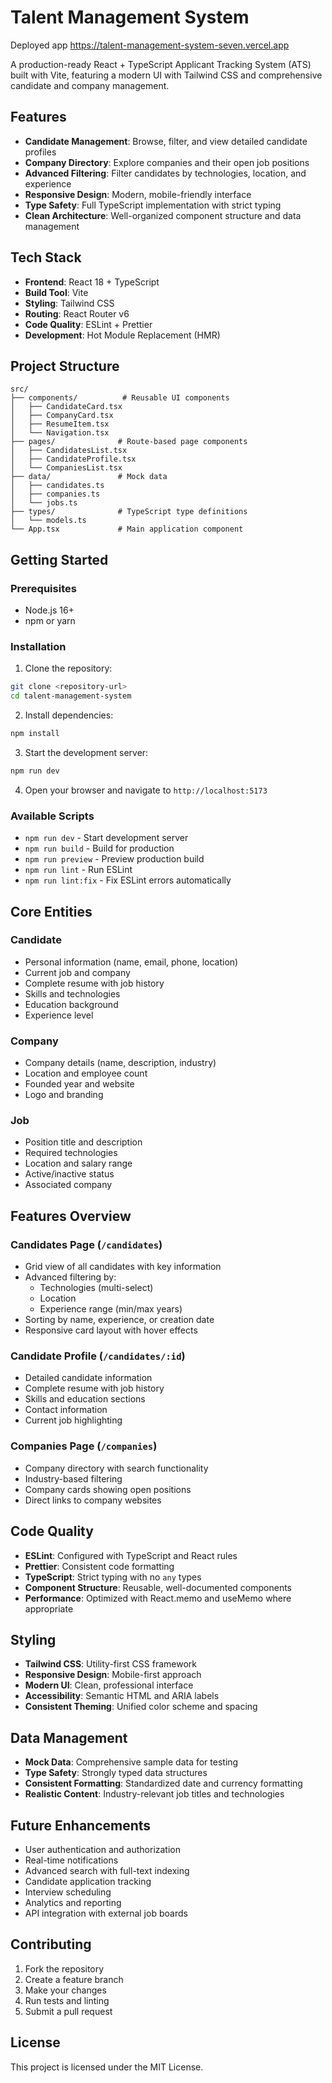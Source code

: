 # Talent Management System

Deployed app https://talent-management-system-seven.vercel.app

A production-ready React + TypeScript Applicant Tracking System (ATS) built with Vite, featuring a modern UI with Tailwind CSS and comprehensive candidate and company management.

## Features

- **Candidate Management**: Browse, filter, and view detailed candidate profiles
- **Company Directory**: Explore companies and their open job positions
- **Advanced Filtering**: Filter candidates by technologies, location, and experience
- **Responsive Design**: Modern, mobile-friendly interface
- **Type Safety**: Full TypeScript implementation with strict typing
- **Clean Architecture**: Well-organized component structure and data management

## Tech Stack

- **Frontend**: React 18 + TypeScript
- **Build Tool**: Vite
- **Styling**: Tailwind CSS
- **Routing**: React Router v6
- **Code Quality**: ESLint + Prettier
- **Development**: Hot Module Replacement (HMR)

## Project Structure

```
src/
├── components/          # Reusable UI components
│   ├── CandidateCard.tsx
│   ├── CompanyCard.tsx
│   ├── ResumeItem.tsx
│   └── Navigation.tsx
├── pages/              # Route-based page components
│   ├── CandidatesList.tsx
│   ├── CandidateProfile.tsx
│   └── CompaniesList.tsx
├── data/               # Mock data
│   ├── candidates.ts
│   ├── companies.ts
│   └── jobs.ts
├── types/              # TypeScript type definitions
│   └── models.ts
└── App.tsx             # Main application component
```

## Getting Started

### Prerequisites

- Node.js 16+
- npm or yarn

### Installation

1. Clone the repository:

```bash
git clone <repository-url>
cd talent-management-system
```

2. Install dependencies:

```bash
npm install
```

3. Start the development server:

```bash
npm run dev
```

4. Open your browser and navigate to `http://localhost:5173`

### Available Scripts

- `npm run dev` - Start development server
- `npm run build` - Build for production
- `npm run preview` - Preview production build
- `npm run lint` - Run ESLint
- `npm run lint:fix` - Fix ESLint errors automatically

## Core Entities

### Candidate

- Personal information (name, email, phone, location)
- Current job and company
- Complete resume with job history
- Skills and technologies
- Education background
- Experience level

### Company

- Company details (name, description, industry)
- Location and employee count
- Founded year and website
- Logo and branding

### Job

- Position title and description
- Required technologies
- Location and salary range
- Active/inactive status
- Associated company

## Features Overview

### Candidates Page (`/candidates`)

- Grid view of all candidates with key information
- Advanced filtering by:
  - Technologies (multi-select)
  - Location
  - Experience range (min/max years)
- Sorting by name, experience, or creation date
- Responsive card layout with hover effects

### Candidate Profile (`/candidates/:id`)

- Detailed candidate information
- Complete resume with job history
- Skills and education sections
- Contact information
- Current job highlighting

### Companies Page (`/companies`)

- Company directory with search functionality
- Industry-based filtering
- Company cards showing open positions
- Direct links to company websites

## Code Quality

- **ESLint**: Configured with TypeScript and React rules
- **Prettier**: Consistent code formatting
- **TypeScript**: Strict typing with no `any` types
- **Component Structure**: Reusable, well-documented components
- **Performance**: Optimized with React.memo and useMemo where appropriate

## Styling

- **Tailwind CSS**: Utility-first CSS framework
- **Responsive Design**: Mobile-first approach
- **Modern UI**: Clean, professional interface
- **Accessibility**: Semantic HTML and ARIA labels
- **Consistent Theming**: Unified color scheme and spacing

## Data Management

- **Mock Data**: Comprehensive sample data for testing
- **Type Safety**: Strongly typed data structures
- **Consistent Formatting**: Standardized date and currency formatting
- **Realistic Content**: Industry-relevant job titles and technologies

## Future Enhancements

- User authentication and authorization
- Real-time notifications
- Advanced search with full-text indexing
- Candidate application tracking
- Interview scheduling
- Analytics and reporting
- API integration with external job boards

## Contributing

1. Fork the repository
2. Create a feature branch
3. Make your changes
4. Run tests and linting
5. Submit a pull request

## License

This project is licensed under the MIT License.
